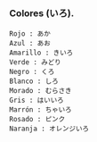 ### Colores (いろ).

    Rojo : あか
    Azul : あお
    Amarillo : きいろ
    Verde : みどり
    Negro : くろ
    Blanco : しろ
    Morado : むらさき
    Gris : はいいろ
    Marrón : ちゃいろ
    Rosado : ピンク
    Naranja : オレンジいろ